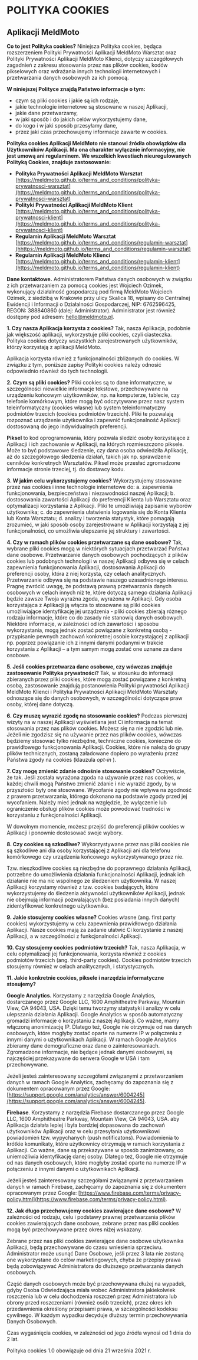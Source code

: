 # POLITYKA COOKIES

## Aplikacji MeldMoto

**Co to jest Polityka cookies?**
Niniejsza Polityka cookies, będąca rozszerzeniem Polityki Prywatności Aplikacji MeldMoto Warsztat oraz Polityki Prywatności Aplikacji MeldMoto Klienci, dotyczy szczegółowych zagadnień z zakresu stosowania przez nas plików cookies, kodów pikselowych oraz wdrażania innych technologii internetowych i przetwarzania danych osobowych za ich pomocą.

**W niniejszej Polityce znajdą Państwo informacje o tym:**
* czym są pliki cookies i jakie są ich rodzaje,
* jakie technologie internetowe są stosowane w naszej Aplikacji,
* jakie dane przetwarzamy,
* w jaki sposób i do jakich celów wykorzystujemy dane,
* do kogo i w jaki sposób przesyłamy dane,
* przez jaki czas przechowujemy informacje zawarte w cookies.

**Polityka cookies Aplikacji MeldMoto nie stanowi źródła obowiązków dla Użytkowników Aplikacji. Ma ona charakter wyłącznie informacyjny, nie jest umową ani regulaminem. We wszelkich kwestiach nieuregulowanych Polityką Cookies, znajduje zastosowanie:**

- **Polityka Prywatności Aplikacji MeldMoto Warsztat** [https://meldmoto.github.io/terms_and_conditions/polityka-prywatnosci-warsztat](https://meldmoto.github.io/terms_and_conditions/polityka-prywatnosci-warsztat)
- **Polityki Prywatności Aplikacji MeldMoto Klient** [https://meldmoto.github.io/terms_and_conditions/polityka-prywatnosci-klient](https://meldmoto.github.io/terms_and_conditions/polityka-prywatnosci-klient)
- **Regulamin Aplikacji MeldMoto Warsztat** [https://meldmoto.github.io/terms_and_conditions/regulamin-warsztat](hhttps://meldmoto.github.io/terms_and_conditions/regulamin-warsztat)
- **Regulamin Aplikacji MeldMoto Klienci** [https://meldmoto.github.io/terms_and_conditions/regulamin-klient](https://meldmoto.github.io/terms_and_conditions/regulamin-klient)

**Dane kontaktowe.**
Administratorem Państwa danych osobowych w związku z ich przetwarzaniem za pomocą cookies jest Wojciech Ozimek, wykonujący działalność gospodarczą pod firmą MeldMoto Wojciech Ozimek, z siedzibą w Krakowie przy ulicy Skalica 18, wpisany do Centralnej Ewidencji i Informacji o Działalności Gospodarczej, NIP: 6762596425, REGON: 388840860 (dalej: Administrator). Administrator jest również dostępny pod adresem: <hello@meldmoto.pl>.

**1. Czy nasza Aplikacja korzysta z cookies?**
Tak, nasza Aplikacja, podobnie jak większość aplikacji, wykorzystuje pliki cookies, czyli ciasteczka. Polityka cookies dotyczy wszystkich zarejestrowanych użytkowników, którzy korzystają z aplikacji MeldMoto.

Aplikacja korzysta również z funkcjonalności zbliżonych do cookies. W związku z tym, poniższe zapisy Polityki cookies należy odnosić odpowiednio również do tych technologii.

**2. Czym są pliki cookies?**
Pliki cookies są to dane informatyczne, w szczególności niewielkie informacje tekstowe, przechowywane na urządzeniu końcowym użytkowników, np. na komputerze, tablecie, czy telefonie komórkowym, które mogą być odczytywane przez nasz system teleinformatyczny (cookies własne) lub system teleinformatyczny podmiotów trzecich (cookies podmiotów trzecich). Pliki te pozwalają rozpoznać urządzenie użytkownika i zapewnić funkcjonalność Aplikacji dostosowaną do jego indywidualnych preferencji.

**Piksel** to kod oprogramowania, który pozwala śledzić osoby korzystające z Aplikacji i ich zachowanie w Aplikacji, na których rozmieszczono piksele. Może to być podstawowe śledzenie, czy dana osoba odwiedziła Aplikację, aż do szczegółowego śledzenia działań, takich jak np. sprawdzenie cenników konkretnych Warsztatów. Piksel może przesłać zgromadzone informacje stronie trzeciej, tj. do dostawcy kodu.

**3. W jakim celu wykorzystujemy cookies?**
Wykorzystujemy stosowane przez nas cookies i inne technologie internetowe do:
a. zapewnienia funkcjonowania, bezpieczeństwa i niezawodności naszej Aplikacji;
b. dostosowania zawartości Aplikacji do preferencji Klienta lub Warsztatu oraz optymalizacji korzystania z Aplikacji. Pliki te umożliwiają zapisanie wyborów użytkownika;
c. do zapewnienia ułatwienia logowania się do Konta Klienta lub Konta Warsztatu;
d. analizy i tworzenia statystyk, które pomagają zrozumieć, w jaki sposób osoby zarejestrowane w Aplikacji korzystają z jej funkcjonalności, co umożliwia ulepszanie jej struktury i zawartości.

**4. Czy w ramach plików cookies przetwarzane są dane osobowe?**
Tak, wybrane pliki cookies mogą w niektórych sytuacjach przetwarzać Państwa dane osobowe. Przetwarzanie danych osobowych pochodzących z plików cookies lub podobnych technologii w naszej Aplikacji odbywa się w celach zapewnienia funkcjonowania Aplikacji, dostosowania Aplikacji do preferencji osoby, która z niej korzysta, czy celach analitycznych. Przetwarzanie odbywa się na podstawie naszego uzasadnionego interesu. Pragnę zwrócić uwagę, że podstawą prawną przetwarzania danych osobowych w celach innych niż te, które dotyczą samego działania Aplikacji będzie zawsze Twoja wyraźna zgoda, wyrażona w Aplikacji.
Gdy osoba korzystająca z Aplikacji ją włącza to stosowane są pliki cookies umożliwiające identyfikację jej urządzenia - pliki cookies zbierają różnego rodzaju informacje, które co do zasady nie stanowią danych osobowych. Niektóre informacje, w zależności od ich zawartości i sposobu wykorzystania, mogą jednak zostać powiązane z konkretną osobą - przypisanie pewnych zachowań konkretnej osobie korzystającej z aplikacji np. poprzez powiązanie ich z innymi danymi podanymi w trakcie korzystania z Aplikacji – a tym samym mogą zostać one uznane za dane osobowe.

**5. Jeśli cookies przetwarza dane osobowe, czy wówczas znajduje zastosowanie Polityka prywatności?**
Tak, w stosunku do informacji zbieranych przez pliki cookies, które mogą zostać powiązane z konkretną osobą, zastosowanie znajdują postanowienia Polityki prywatności Aplikacji MeldMoto Klienci i Polityka Prywatności Aplikacji MeldMoto Warsztaty odnoszące się do danych osobowych, w szczególności dotyczące praw osoby, której dane dotyczą.

**6. Czy muszę wyrazić zgodę na stosowanie cookies?**
Podczas pierwszej wizyty na w naszej Aplikacji wyświetlana jest Ci informacja na temat stosowania przez nas plików cookies. Możesz się na nie zgodzić lub nie. Jeżeli nie zgodzisz się na używanie przez nas plików cookies, wówczas będziemy stosować tylko niezbędne, techniczne cookies, konieczne do prawidłowego funkcjonowania Aplikacji. Cookies, które nie należą do grupy plików technicznych, zostaną załadowane dopiero po wyrażeniu przez Państwa zgody na cookies (klauzula _opt-in_ ).

**7. Czy mogę zmienić zdanie odnośnie stosowanie cookies?**
Oczywiście, że tak. Jeśli została wyrażona zgoda na używanie przez nas cookies, w każdej chwili mogą Państwo zmienić zdanie i nie wyrazić zgody, by w przyszłości były one stosowane. Wycofanie zgody nie wpływa na zgodność z prawem przetwarzania, którego dokonano na podstawie zgody przed jej wycofaniem. Należy mieć jednak na względzie, że wyłączenie lub ograniczenie obsługi plików cookies może powodować trudności w korzystaniu z funkcjonalności Aplikacji.

W dowolnym momencie, możesz przejść do preferencji plików cookies w Aplikacji i ponownie dostosować swoje wybory.

**8. Czy cookies są szkodliwe?**
Wykorzystywane przez nas pliki cookies nie są szkodliwe ani dla osoby korzystającej z Aplikacji ani dla telefonu komórkowego czy urządzenia końcowego wykorzystywanego przez nie.

Tzw. nieszkodliwe cookies są niezbędne do poprawnego działania Aplikacji, potrzebne do umożliwienia działania funkcjonalności Aplikacji, jednak ich działanie nie ma nic wspólnego ze śledzeniem użytkownika. W naszej Aplikacji korzystamy również z tzw. cookies badających, które wykorzystujemy do śledzenia aktywności użytkowników Aplikacji, jednak nie obejmują informacji pozwalających (bez posiadania innych danych) zidentyfikować konkretnego użytkownika.

**9. Jakie stosujemy cookies własne?**
Cookies własne (ang. first party cookies) wykorzystujemy w celu zapewnienia prawidłowego działania Aplikacji. Nasze cookies mają za zadanie ułatwić Ci korzystanie z naszej Aplikacji, a w szczególności z funkcjonalności Aplikacji.

**10. Czy stosujemy cookies podmiotów trzecich?**
Tak, nasza Aplikacja, w celu optymalizacji jej funkcjonowania, korzysta również z cookies podmiotów trzecich (ang. third-party cookies). Cookies podmiotów trzecich stosujemy również w celach analitycznych, i statystycznych.

**11. Jakie konkretnie cookies, piksele i narzędzia informatyczne stosujemy?**

**Google Analytics.** Korzystamy z narzędzia Google Analytics, dostarczanego przez Google LLC, 1600 Amphitheatre Parkway, Mountain View, CA 94043, USA. Dzięki temu tworzymy statystyki i analizy w celu ulepszania działania Aplikacji. Google Analytics w sposób automatyczny gromadzi informacje o korzystaniu z naszej Aplikacji. Co ważne, mamy włączoną anonimizację IP. Dlatego też, Google nie otrzymuje od nas danych osobowych, które mogłyby zostać oparte na numerze IP w połączeniu z innymi danymi o użytkownikach Aplikacji.
W ramach Google Analytics zbieramy dane demograficzne oraz dane o zainteresowaniach. Zgromadzone informacje, nie będące jednak danymi osobowymi, są najczęściej przekazywane do serwera Google w USA i tam przechowywane.
 
Jeżeli jesteś zainteresowany szczegółami związanymi z przetwarzaniem danych w ramach Google Analytics, zachęcamy do zapoznania się z dokumentem opracowanym przez Google: [https://support.google.com/analytics/answer/6004245](https://support.google.com/analytics/answer/6004245).

**Firebase**. Korzystamy z narzędzia Firebase dostarczanego przez Google LLC, 1600 Amphitheatre Parkway, Mountain View, CA 94043, USA. aby Aplikacja działała lepiej i była bardziej dopasowana do zachowań użytkowników Aplikacji oraz w celu przesyłania użytkownikowi powiadomień tzw. wypychanych (push notificatons). Powiadomienia to krótkie komunikaty, które użytkownicy otrzymują w ramach korzystania z Aplikacji. Co ważne, dane są przekazywane w sposób zanimizowany, co uniemożliwia identyfikację danej osoby. Dlatego też, Google nie otrzymuje od nas danych osobowych, które mogłyby zostać oparte na numerze IP w połączeniu z innymi danymi o użytkownikach Aplikacji.

Jeżeli jesteś zainteresowany szczegółami związanymi z przetwarzaniem danych w ramach Firebase, zachęcamy do zapoznania się z dokumentem opracowanym przez Google:
[https://www.firebase.com/terms/privacy-policy.html](https://www.firebase.com/terms/privacy-policy.html).

**12. Jak długo przechowujemy cookies zawierające dane osobowe?**
W zależności od rodzaju, celu i podstawy prawnej przetwarzania plików cookies zawierających dane osobowe, zebrane przez nas pliki cookies mogą być przechowywane przez okres niżej wskazany.

Zebrane przez nas pliki cookies zawierające dane osobowe użytkownika Aplikacji, będą przechowywane do czasu wniesienia sprzeciwu. Administrator może usunąć Dane Osobowe, jeśli przez 3 lata nie zostaną one wykorzystane do celów marketingowych, chyba że przepisy prawa będą zobowiązywać Administratora do dłuższego przetwarzania danych osobowych.

Część danych osobowych może być przechowywana dłużej na wypadek, gdyby Osoba Odwiedzająca miała wobec Administratora jakiekolwiek roszczenia lub w celu dochodzenia roszczeń przez Administratora lub obrony przed roszczeniami (również osób trzecich), przez okres ich przedawnienia określony przepisami prawa, w szczególności kodeksu cywilnego.
W każdym wypadku decyduje dłuższy termin przechowywania Danych Osobowych.

Czas wygaśnięcia cookies, w zależności od jego źródła wynosi od 1 dnia do 2 lat.

Polityka cookies 1.0 obowiązuje od dnia 21 września 2021 r.

